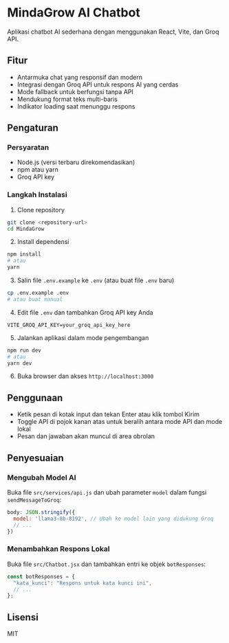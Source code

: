 # MindaGrow AI Chatbot

Aplikasi chatbot AI sederhana dengan menggunakan React, Vite, dan Groq API.

## Fitur

- Antarmuka chat yang responsif dan modern
- Integrasi dengan Groq API untuk respons AI yang cerdas
- Mode fallback untuk berfungsi tanpa API
- Mendukung format teks multi-baris
- Indikator loading saat menunggu respons

## Pengaturan

### Persyaratan

- Node.js (versi terbaru direkomendasikan)
- npm atau yarn
- Groq API key

### Langkah Instalasi

1. Clone repository
```bash
git clone <repository-url>
cd MindaGrow
```

2. Install dependensi
```bash
npm install
# atau
yarn
```

3. Salin file `.env.example` ke `.env` (atau buat file `.env` baru)
```bash
cp .env.example .env
# atau buat manual
```

4. Edit file `.env` dan tambahkan Groq API key Anda
```
VITE_GROQ_API_KEY=your_groq_api_key_here
```

5. Jalankan aplikasi dalam mode pengembangan
```bash
npm run dev
# atau
yarn dev
```

6. Buka browser dan akses `http://localhost:3000`

## Penggunaan

- Ketik pesan di kotak input dan tekan Enter atau klik tombol Kirim
- Toggle API di pojok kanan atas untuk beralih antara mode API dan mode lokal
- Pesan dan jawaban akan muncul di area obrolan

## Penyesuaian

### Mengubah Model AI

Buka file `src/services/api.js` dan ubah parameter `model` dalam fungsi `sendMessageToGroq`:

```javascript
body: JSON.stringify({
  model: 'llama3-8b-8192', // Ubah ke model lain yang didukung Groq
  // ...
})
```

### Menambahkan Respons Lokal

Buka file `src/Chatbot.jsx` dan tambahkan entri ke objek `botResponses`:

```javascript
const botResponses = {
  "kata_kunci": "Respons untuk kata kunci ini",
  // ...
};
```

## Lisensi

MIT
